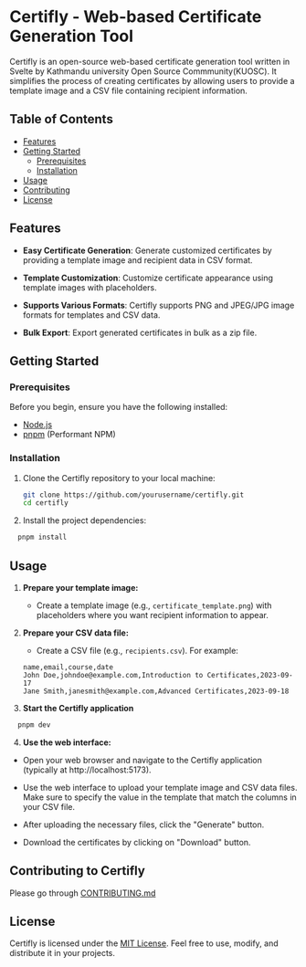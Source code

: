# Certifly - Web-based Certificate Generation Tool

Certifly is an open-source web-based certificate generation tool written in Svelte by Kathmandu university Open Source Commmunity(KUOSC). It simplifies the process of creating certificates by allowing users to provide a template image and a CSV file containing recipient information.

## Table of Contents

- [Features](#features)
- [Getting Started](#getting-started)
  - [Prerequisites](#prerequisites)
  - [Installation](#installation)
- [Usage](#usage)
- [Contributing](#contributing)
- [License](#license)

## Features

- **Easy Certificate Generation**: Generate customized certificates by providing a template image and recipient data in CSV format.

- **Template Customization**: Customize certificate appearance using template images with placeholders.

- **Supports Various Formats**: Certifly supports PNG and JPEG/JPG image formats for templates and CSV data.

- **Bulk Export**: Export generated certificates in bulk as a zip file.

## Getting Started

### Prerequisites

Before you begin, ensure you have the following installed:

- [Node.js](https://nodejs.org/)
- [pnpm](https://pnpm.io/) (Performant NPM)

### Installation

1. Clone the Certifly repository to your local machine:

   ```bash
   git clone https://github.com/yourusername/certifly.git
   cd certifly
   ```

2. Install the project dependencies:

```bash
  pnpm install
```

## Usage

1. **Prepare your template image:**

   - Create a template image (e.g., `certificate_template.png`) with placeholders where you want recipient information to appear.

2. **Prepare your CSV data file:**

   - Create a CSV file (e.g., `recipients.csv`). For example:

   ```csv
   name,email,course,date
   John Doe,johndoe@example.com,Introduction to Certificates,2023-09-17
   Jane Smith,janesmith@example.com,Advanced Certificates,2023-09-18
   ```

3. **Start the Certifly application**

```bash
  pnpm dev
```

4. **Use the web interface:**

- Open your web browser and navigate to the Certifly application (typically at http://localhost:5173).

- Use the web interface to upload your template image and CSV data files. Make sure to specify the value in the template that match the columns in your CSV file.

- After uploading the necessary files, click the "Generate" button.

- Download the certificates by clicking on "Download" button.

## Contributing to Certifly

Please go through [CONTRIBUTING.md](https://github.com/kuosc2005/certifly/blob/main/CONTRIBUTING.md)

## License

Certifly is licensed under the [MIT License](https://opensource.org/license/mit/). Feel free to use, modify, and distribute it in your projects.
